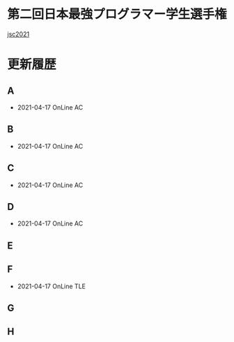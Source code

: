 # 第二回日本最強プログラマー学生選手権
[jsc2021](https://atcoder.jp/contests/jsc2021)

# 更新履歴

## A
 - 2021-04-17 OnLine AC  

## B
 - 2021-04-17 OnLine AC  
 
## C
 - 2021-04-17 OnLine AC  

## D
 - 2021-04-17 OnLine AC  

## E

 
## F
  - 2021-04-17 OnLine TLE

## G


## H

